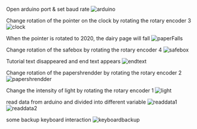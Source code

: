 Open arduino port & set baud rate
![arduino](https://user-images.githubusercontent.com/66325105/141035611-142b0ca3-754d-49f4-9338-4e2c30293d0e.png)

Change rotation of the pointer on the clock  by rotating the rotary encoder 3
![clock](https://user-images.githubusercontent.com/66325105/141035818-127617da-a7ea-451d-934f-1ea2608f370c.png)

When the pointer is rotated to 2020, the dairy page will fall
![paperFalls](https://user-images.githubusercontent.com/66325105/141035823-bf0ab8e6-f3d1-4ebe-b947-171b664e9a74.png)

Change rotation of the safebox by rotating the rotary encoder 4
![safebox](https://user-images.githubusercontent.com/66325105/141035824-4acf47e2-18cb-4082-b204-f26199939b10.png)

Tutorial text disappeared and end text appears
![endtext](https://user-images.githubusercontent.com/66325105/141035825-7b8f369f-4a55-4793-97cb-1b7244c994e6.png)

Change rotation of the papershrendder by rotating the rotary encoder 2
![papershrendder](https://user-images.githubusercontent.com/66325105/141035826-46765d84-a427-4ab7-9309-d5d32ebbd8fa.png)

Change the intensity of light by rotating the rotary encoder 1
![light](https://user-images.githubusercontent.com/66325105/141035827-66fcdbdb-c1af-4aa6-b6e6-a28eac97397f.png)

read data from arduino and divided into different variable
![readdata1](https://user-images.githubusercontent.com/66325105/141035828-2fa4cd92-6069-470f-b248-4efc22d266a5.png)
![readdata2](https://user-images.githubusercontent.com/66325105/141035830-5fd615bc-5df1-4eb1-a591-b4f1093d72da.png)

some backup keyboard interaction
![keyboardbackup](https://user-images.githubusercontent.com/66325105/141035832-990e712f-b8fe-497f-a28f-f281386fba80.png)
